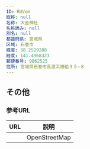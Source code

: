```yaml
---
ID: RUVem
総称: null
名称: 大金神社
名称読み: null
別名: null
都道府県: 宮城県
区域: 石巻市
緯度: 38.2529288
経度: 141.4968323
郵便番号: 9862525
住所: 宮城県石巻市長渡浜根組３５−８
---
```


## その他

### 参考URL

| URL | 説明          |
| --- | ------------- |
|     | OpenStreetMap |
